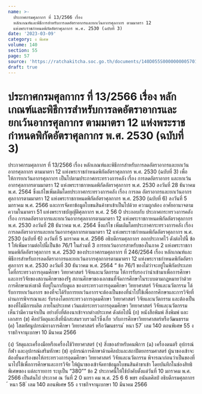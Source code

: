 ```yaml
---
name: >-
  ประกาศกรมศุลกากร ที่ 13/2566 เรื่อง
  หลักเกณฑ์และพิธีการสำหรับการลดอัตราอากรและยกเว้นอากรศุลกากร ตามมาตรา 12
  แห่งพระราชกำหนดพิกัดอัตราศุลกากร พ.ศ. 2530 (ฉบับที่ 3)
date: '2023-03-09'
category: ง พิเศษ
volume: 140
section: 55
page: 57
source: 'https://ratchakitcha.soc.go.th/documents/140D055S0000000005701.pdf'
draft: true
---
```


# ประกาศกรมศุลกากร ที่ 13/2566 เรื่อง หลักเกณฑ์และพิธีการสำหรับการลดอัตราอากรและยกเว้นอากรศุลกากร ตามมาตรา 12 แห่งพระราชกำหนดพิกัดอัตราศุลกากร พ.ศ. 2530 (ฉบับที่ 3)

ประกาศกรมศุลกากร ที่ 13/2566 เรื่อง หลักเกณฑ์และพิธีการสำหรับการลดอัตราอากรและยกเว้นอากรศุลกากร ตามมาตรา 12 แห่งพระราชกำหนดพิกัดอัตราศุลกากร พ.ศ. 2530 (ฉบับที่ 3) เพื่อให้การยกเว้นอากรศุลกากร เป็นไปตามประกาศกระทรวงการคลัง เรื่อง การลดอัตราอากร และยกเว้นอากรศุลกากรตามมาตรา 12 แห่งพระราชกาหนดพิกัดอัตราศุลกากร พ.ศ. 2530 ลงวันที่ 28 ธันวาคม พ.ศ. 2564 ซึ่งแก้ไขเพิ่มเติมโดยประกาศกระทรวงการคลัง เรื่อง การลด อัตราอากรและยกเว้นอากรศุลกากรตามมาตรา 12 แห่งพระราชกาหนดพิกัดอัตราศุลกากร พ.ศ. 2530 (ฉบับที่ 6) ลงวันที่ 5 มกราคม พ.ศ. 2566 และการจัดทาข้อมูลใบขนสินค้าขาเข้าเป็นไปด้วย ความถูกต้อง อาศัยอานาจตามความในมาตรา 51 แห่งพระราชบัญญัติศุลกากร พ.ศ. 2 56 0 ประกอบกับ ประกาศกระทรวงการคลัง เรื่อง การลดอัตราอากรและยกเว้นอากรศุลกากรตามมาตรา 12 แห่งพระราชกาหนดพิกัดอัตราศุลกากร พ.ศ. 2530 ลงวันที่ 28 ธันวาคม พ.ศ. 2564 ซึ่งแก้ไข เพิ่มเติมโดยประกาศกระทรวงการคลัง เรื่อง การลดอัตราอากรและยกเว้นอากรศุลกากรตามมาตรา 12 แห่งพระราชกำหนดพิกัดอัตราศุลกากร พ.ศ. 2530 (ฉบับที่ 6) ลงวันที่ 5 มกราคม พ.ศ. 2566 อธิบดีกรมศุลกากร ออกประกาศไว้ ดังต่อไปนี้ ข้อ 1 ให้เพิ่มความต่อไปนี้เป็นข้อ 76/1 ในส่วนที่ 3 การยกเว้นอากรสาหรับของในภาค 2 แห่งพระราชกาหนดพิกัดอัตราศุลกากร พ.ศ. 2530 ของประกาศกรมศุลกากร ที่ 246/2564 เรื่อง หลักเกณฑ์และพิธีการสำหรับการลดอัตราอากรและยกเว้นอากรศุลกากรตามมาตรา 12 แห่งพระราชกำหนดพิกัดอัตราศุลกากร พ.ศ. 2530 ลงวันที่ 30 ธันวาคม พ.ศ. 2564 “ ข้อ 76/1 ของไม่ว่าจะอยู่ในพิกัดประเภทใดที่กระทรวงการอุดมศึกษา วิทยาศาสตร์ วิจัยและนวัตกรรม ให้การรับรองว่านำเข้ามาเพื่อการศึกษาและการวิจัยของสถานศึกษาของรัฐ สถานศึกษาของเอกชนที่จัดการศึกษาในระบบตามกฎหมายว่าด้วยการศึกษาแห่งชาติ ที่อยู่ในกากับดูแล ของกระทรวงการอุดมศึกษา วิทยาศาสตร์ วิจัยและนวัตกรรม ได้รับการยกเว้นอากร ของที่จะได้รับการยกเว้นอากรจะต้องเป็นของที่นำไปใช้เพื่อการศึกษาและการวิจัยที่ผ่านการพิจารณาและ รับรองโดยกระทรวงการอุดมศึกษา วิทยาศาสตร์ วิจัยและนวัตกรรม และต้องเป็นของที่ไม่มีการผลิต ภายในประเทศ เว้นแต่กระทรวงการอุดมศึกษา วิทยาศาสตร์ วิจัยและนวัตกรรม เห็นว่ามีความจำเป็น อย่างยิ่งที่ต้องนาเข้าจากต่างประเทศ ดังต่อไปนี้ (ก) หนังสือพิมพ์ สิ่งพิมพ์ และเอกสาร (ข) ศิลปวัตถุและสิ่งที่นักสะสมรวบรวมไว้ซึ่งเกี่ย วกับการศึกษาวิทยาศาสตร์หรือวัฒนธรรม (ค) โสตทัศนูปกรณ์ทางการศึกษา วิทยาศาสตร์ หรือวัฒนธรรม ้ หนา 57 ่ เลม 140 ตอนพิเศษ 55 ง ราชกิจจานุเบกษา 10 มีนาคม 2566

(ง) วัสดุและเครื่องมือหรือเครื่องใช้วิทยาศาสตร์ (จ) สิ่งของสำหรับคนพิการ (ฉ) เครื่องดนตรี อุปกรณ์กีฬา และอุปกรณ์เสริมทักษะ (ช) อุปกรณ์การศึกษาด้านศิลปะและสถาปัตยกรรมศาสตร์ ผู้นาของเข้าจะต้องยื่นคาร้องขอให้กระทรวงการอุดมศึกษา วิทยาศาสตร์ วิจัยและนวัตกรรม พิจารณาก่อนว่าเป็นของที่นาไปใช้เพื่อการศึกษาและการวิจัย ให้ผู้นาของเข้าจัดทาข้อมูลใบขนสินค้าขาเข้า โดยบันทึกในช่องสิทธิพิเศษของ แต่ละรายการ ระบุเป็น “380”” ข้อ 2 ประกาศนี้ให้ใช้บังคับตั้งแต่วันที่ 10 มกราคม พ.ศ. 2566 เป็นต้นไป ประกาศ ณ วันที่ 2 0 มกรา คม พ.ศ. 25 6 6 พชร อนันตศิลป์ อธิบดีกรมศุลกากร ้ หนา 58 ่ เลม 140 ตอนพิเศษ 55 ง ราชกิจจานุเบกษา 10 มีนาคม 2566
